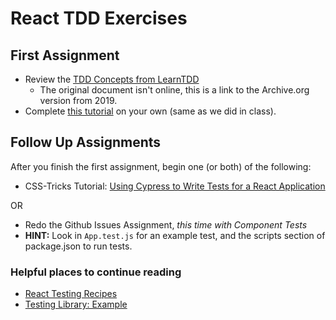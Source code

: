 # React TDD Exercises

## First Assignment

* Review the [TDD Concepts from LearnTDD](https://web.archive.org/web/20190424203944/https://learntdd.in/concepts)
  * The original document isn't online, this is a link to the Archive.org version from 2019.
* Complete [this tutorial](https://learntdd.in/react/) on your own (same as we did in class).

## Follow Up Assignments

After you finish the first assignment, begin one (or both) of the following:

* CSS-Tricks Tutorial: [Using Cypress to Write Tests for a React Application](https://css-tricks.com/using-cypress-to-write-tests-for-a-react-application/)

OR

* Redo the Github Issues Assignment, _this time with Component Tests_
* **HINT:** Look in `App.test.js` for an example test, and the scripts section of package.json to run tests.

### Helpful places to continue reading

* [React Testing Recipes](https://reactjs.org/docs/testing-recipes.html)
* [Testing Library: Example](https://testing-library.com/docs/react-testing-library/example-intro)